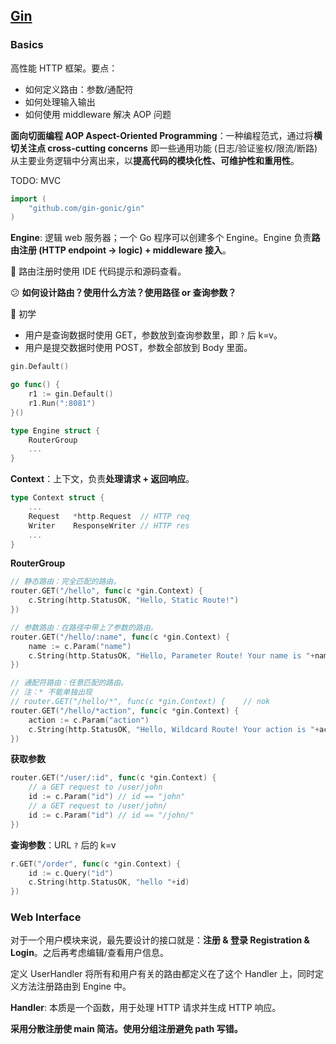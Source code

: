## [Gin](https://github.com/gin-gonic/gin)

### Basics

高性能 HTTP 框架。要点：

- 如何定义路由：参数/通配符
- 如何处理输入输出
- 如何使用 middleware 解决 AOP 问题

**面向切面编程 AOP Aspect-Oriented Programming**：一种编程范式，通过将**横切关注点 cross-cutting concerns** 即一些通用功能 (日志/验证鉴权/限流/断路) 从主要业务逻辑中分离出来，以**提高代码的模块化性、可维护性和重用性**。

TODO: MVC

```go
import (
	"github.com/gin-gonic/gin"
)
```

**Engine**: 逻辑 web 服务器；一个 Go 程序可以创建多个 Engine。Engine 负责**路由注册 (HTTP endpoint → logic) + middleware 接入**。

:construction_worker: 路由注册时使用 IDE 代码提示和源码查看。

:confused: **如何设计路由？使用什么方法？使用路径 or 查询参数？**

:bookmark_tabs: 初学

- 用户是查询数据时使用 GET，参数放到查询参数里，即 `?` 后 k=v。
- 用户是提交数据时使用 POST，参数全部放到 Body 里面。

```go
gin.Default()

go func() {
	r1 := gin.Default()
	r1.Run(":8081")
}()
```

```go
type Engine struct {
	RouterGroup
    ...
}
```

**Context**：上下文，负责**处理请求 + 返回响应**。

```go
type Context struct {
	...
	Request   *http.Request  // HTTP req
	Writer    ResponseWriter // HTTP res
    ...
}
```

**RouterGroup**

```go
// 静态路由：完全匹配的路由。
router.GET("/hello", func(c *gin.Context) {
    c.String(http.StatusOK, "Hello, Static Route!")
})

// 参数路由：在路径中带上了参数的路由。
router.GET("/hello/:name", func(c *gin.Context) {
    name := c.Param("name")
    c.String(http.StatusOK, "Hello, Parameter Route! Your name is "+name)
})

// 通配符路由：任意匹配的路由。
// 注：* 不能单独出现
// router.GET("/hello/*", func(c *gin.Context) {    // nok
router.GET("/hello/*action", func(c *gin.Context) {
    action := c.Param("action")
    c.String(http.StatusOK, "Hello, Wildcard Route! Your action is "+action)
})
```

**获取参数**

```go
router.GET("/user/:id", func(c *gin.Context) {
	// a GET request to /user/john
	id := c.Param("id") // id == "john"
	// a GET request to /user/john/
	id := c.Param("id") // id == "/john/"
})
```

**查询参数**：URL `?` 后的 k=v

```go
r.GET("/order", func(c *gin.Context) {
	id := c.Query("id")
	c.String(http.StatusOK, "hello "+id)
})
```

### Web Interface

对于一个用户模块来说，最先要设计的接口就是：**注册 & 登录 Registration & Login**。之后再考虑编辑/查看用户信息。

定义 UserHandler 将所有和用户有关的路由都定义在了这个 Handler 上，同时定义方法注册路由到 Engine 中。

**Handler**: 本质是一个函数，用于处理 HTTP 请求并生成 HTTP 响应。

**采用分散注册使 main 简洁。使用分组注册避免 path 写错。**





